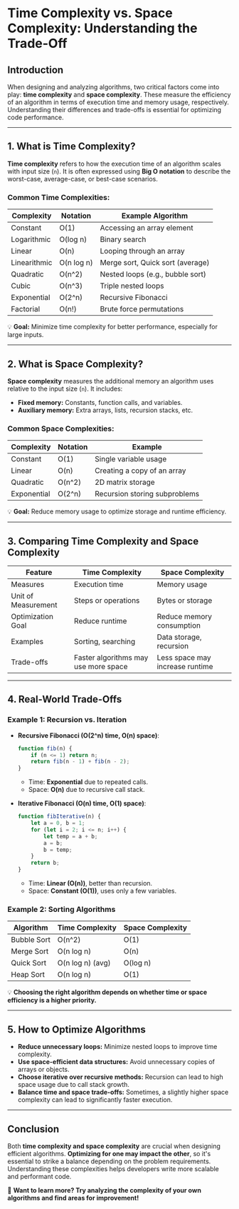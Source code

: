 # Time Complexity vs. Space Complexity: Understanding the Trade-Off

## Introduction
When designing and analyzing algorithms, two critical factors come into play: **time complexity** and **space complexity**. These measure the efficiency of an algorithm in terms of execution time and memory usage, respectively. Understanding their differences and trade-offs is essential for optimizing code performance.

---

## 1. What is Time Complexity?
**Time complexity** refers to how the execution time of an algorithm scales with input size (`n`). It is often expressed using **Big O notation** to describe the worst-case, average-case, or best-case scenarios.

### **Common Time Complexities:**
| Complexity | Notation | Example Algorithm |
|------------|---------|-----------------|
| Constant   | O(1)   | Accessing an array element |
| Logarithmic | O(log n) | Binary search |
| Linear | O(n) | Looping through an array |
| Linearithmic | O(n log n) | Merge sort, Quick sort (average) |
| Quadratic | O(n^2) | Nested loops (e.g., bubble sort) |
| Cubic | O(n^3) | Triple nested loops |
| Exponential | O(2^n) | Recursive Fibonacci |
| Factorial | O(n!) | Brute force permutations |

💡 **Goal:** Minimize time complexity for better performance, especially for large inputs.

---

## 2. What is Space Complexity?
**Space complexity** measures the additional memory an algorithm uses relative to the input size (`n`). It includes:
- **Fixed memory:** Constants, function calls, and variables.
- **Auxiliary memory:** Extra arrays, lists, recursion stacks, etc.

### **Common Space Complexities:**
| Complexity | Notation | Example |
|------------|---------|---------|
| Constant | O(1) | Single variable usage |
| Linear | O(n) | Creating a copy of an array |
| Quadratic | O(n^2) | 2D matrix storage |
| Exponential | O(2^n) | Recursion storing subproblems |

💡 **Goal:** Reduce memory usage to optimize storage and runtime efficiency.

---

## 3. Comparing Time Complexity and Space Complexity
| Feature | Time Complexity | Space Complexity |
|---------|----------------|-----------------|
| Measures | Execution time | Memory usage |
| Unit of Measurement | Steps or operations | Bytes or storage |
| Optimization Goal | Reduce runtime | Reduce memory consumption |
| Examples | Sorting, searching | Data storage, recursion |
| Trade-offs | Faster algorithms may use more space | Less space may increase runtime |

---

## 4. Real-World Trade-Offs
### **Example 1: Recursion vs. Iteration**
- **Recursive Fibonacci (O(2^n) time, O(n) space)**:
  ```javascript
  function fib(n) {
      if (n <= 1) return n;
      return fib(n - 1) + fib(n - 2);
  }
  ```
  - Time: **Exponential** due to repeated calls.
  - Space: **O(n)** due to recursive call stack.

- **Iterative Fibonacci (O(n) time, O(1) space)**:
  ```javascript
  function fibIterative(n) {
      let a = 0, b = 1;
      for (let i = 2; i <= n; i++) {
          let temp = a + b;
          a = b;
          b = temp;
      }
      return b;
  }
  ```
  - Time: **Linear (O(n))**, better than recursion.
  - Space: **Constant (O(1))**, uses only a few variables.

### **Example 2: Sorting Algorithms**
| Algorithm | Time Complexity | Space Complexity |
|-----------|---------------|-----------------|
| Bubble Sort | O(n^2) | O(1) |
| Merge Sort | O(n log n) | O(n) |
| Quick Sort | O(n log n) (avg) | O(log n) |
| Heap Sort | O(n log n) | O(1) |

💡 **Choosing the right algorithm depends on whether time or space efficiency is a higher priority.**

---

## 5. How to Optimize Algorithms
- **Reduce unnecessary loops:** Minimize nested loops to improve time complexity.
- **Use space-efficient data structures:** Avoid unnecessary copies of arrays or objects.
- **Choose iterative over recursive methods:** Recursion can lead to high space usage due to call stack growth.
- **Balance time and space trade-offs:** Sometimes, a slightly higher space complexity can lead to significantly faster execution.

---

## Conclusion
Both **time complexity and space complexity** are crucial when designing efficient algorithms. **Optimizing for one may impact the other**, so it's essential to strike a balance depending on the problem requirements. Understanding these complexities helps developers write more scalable and performant code.

🚀 **Want to learn more? Try analyzing the complexity of your own algorithms and find areas for improvement!**

